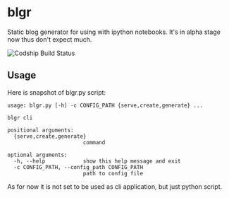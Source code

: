 # blgr

Static blog generator for using with ipython notebooks.
It's in alpha stage now thus don't expect much.

![Codship Build Status](https://codeship.com/projects/23f344f0-88ee-0132-d13f-02ce2f7c7d8a/status?branch=master)


## Usage

Here is snapshot of blgr.py script:

    usage: blgr.py [-h] -c CONFIG_PATH {serve,create,generate} ...

    blgr cli

    positional arguments:
      {serve,create,generate}
                            command

    optional arguments:
      -h, --help            show this help message and exit
      -c CONFIG_PATH, --config_path CONFIG_PATH
                            path to config file

As for now it is not set to be used as cli application, but just python script.
